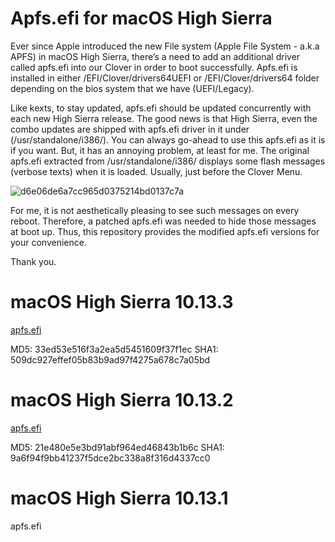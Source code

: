 # Apfs.efi for macOS High Sierra

Ever since Apple introduced the new File system (Apple File System - a.k.a APFS) in macOS High Sierra, there’s a need to add an additional driver called apfs.efi into our Clover in order to boot successfully. Apfs.efi is installed in either /EFI/Clover/drivers64UEFI or /EFI/Clover/drivers64 folder depending on the bios system that we have (UEFI/Legacy). 

Like kexts, to stay updated, apfs.efi  should be updated concurrently with each new High Sierra release. The good news is that High Sierra, even the combo updates are shipped with apfs.efi driver in it under (/usr/standalone/i386/). You can always go-ahead  to use this apfs.efi as it is if you want. But, it has an annoying problem, at least for me.
The original apfs.efi extracted from /usr/standalone/i386/ displays some flash messages (verbose texts) when it is loaded. Usually, just before the Clover Menu. 

![d6e06de6a7cc965d0375214bd0137c7a](https://user-images.githubusercontent.com/23084817/35628629-7b799c24-06d7-11e8-9625-638d8a18735c.jpg)

For me, it is not aesthetically pleasing to see such messages on every reboot. Therefore, a patched apfs.efi was needed to hide those messages at boot up. Thus, this repository provides the modified apfs.efi versions for your convenience. 

Thank you.



# macOS High Sierra 10.13.3

[apfs.efi](https://drive.google.com/open?id=1VRUSVoHh6-Rz-hPPuLroXGcvdqTXQnvW)

MD5:	33ed53e516f3a2ea5d5451609f37f1ec
SHA1:	509dc927effef05b83b9ad97f4275a678c7a05bd


# macOS High Sierra 10.13.2

[apfs.efi](https://drive.google.com/open?id=1QHTdq0aporwRxP6AK7YM0-RXiqBqoWzE)

MD5:	21e480e5e3bd91abf964ed46843b1b6c
SHA1:	9a6f94f9bb41237f5dce2bc338a8f316d4337cc0

# macOS High Sierra 10.13.1

apfs.efi
